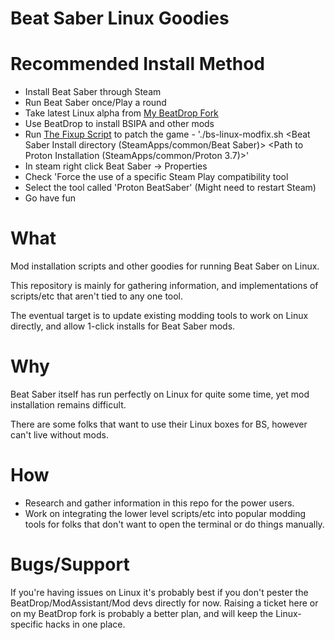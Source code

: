# Beat Saber Linux Goodies

# Recommended Install Method
- Install Beat Saber through Steam
- Run Beat Saber once/Play a round
- Take latest Linux alpha from [My BeatDrop Fork](https://github.com/geefr/BeatDrop/releases) 
- Use BeatDrop to install BSIPA and other mods
- Run [The Fixup Script](https://github.com/geefr/beatsaber-linux-goodies/blob/master/scripts/bs-linux-modfix.sh) to patch the game - './bs-linux-modfix.sh &lt;Beat Saber Install directory (SteamApps/common/Beat Saber)&gt; &lt;Path to Proton Installation (SteamApps/common/Proton 3.7)&gt;'
- In steam right click Beat Saber -> Properties
- Check 'Force the use of a specific Steam Play compatibility tool
- Select the tool called 'Proton BeatSaber' (Might need to restart Steam)
- Go have fun

# What
Mod installation scripts and other goodies for running Beat Saber on Linux.

This repository is mainly for gathering information, and implementations of scripts/etc that aren't tied to any one tool.

The eventual target is to update existing modding tools to work on Linux directly, and allow 1-click installs for Beat Saber mods.

# Why
Beat Saber itself has run perfectly on Linux for quite some time, yet mod installation remains difficult.

There are some folks that want to use their Linux boxes for BS, however can't live without mods.

# How
- Research and gather information in this repo for the power users.
- Work on integrating the lower level scripts/etc into popular modding tools for folks that don't want to open the terminal or do things manually.

# Bugs/Support
If you're having issues on Linux it's probably best if you don't pester the BeatDrop/ModAssistant/Mod devs directly for now.
Raising a ticket here or on my BeatDrop fork is probably a better plan, and will keep the Linux-specific hacks in one place.
